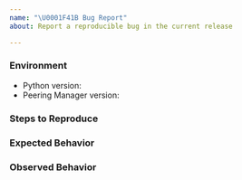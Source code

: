```yaml
---
name: "\U0001F41B Bug Report"
about: Report a reproducible bug in the current release

---
```


<!--
    NOTE: This form is only for reproducible bugs. If you need assistance with
    Peering Manager installation, or if you have a general question, DO NOT open an
    issue. Instead, get in touch with us on Slack.

    Please describe the environment in which you are running Peering Manager.
    Be sure that you are running an unmodified instance before submitting a bug report.
-->
### Environment
* Python version:  <!-- Example: 3.7.6 -->
* Peering Manager version:  <!-- Example: 1.1.0, …, main -->

<!--
    Describe in detail the steps for someone else to reproduce this bug using
    the current release of Peering Manager.
-->
### Steps to Reproduce


<!-- What did you expect to happen? -->
### Expected Behavior


<!-- What happened instead? -->
### Observed Behavior
